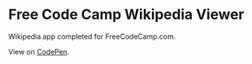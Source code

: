 # Free Code Camp Wikipedia Viewer
Wikipedia app completed for FreeCodeCamp.com.

View on [CodePen](https://codepen.io/naturalplane/full/XazpYW/).